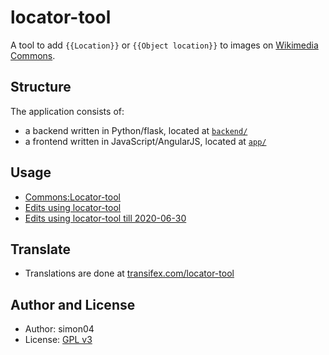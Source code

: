 # locator-tool

A tool to add `{{Location}}` or `{{Object location}}` to images on [Wikimedia Commons](https://commons.wikimedia.org/).

## Structure

The application consists of:

- a backend written in Python/flask, located at [`backend/`](https://github.com/simon04/locator-tool/tree/master/backend)
- a frontend written in JavaScript/AngularJS, located at [`app/`](https://github.com/simon04/locator-tool/tree/master/app)

## Usage

- [Commons:Locator-tool](https://commons.wikimedia.org/wiki/Commons:Locator-tool)
- [Edits using locator-tool](https://commons.wikimedia.org/w/index.php?title=Special:RecentChanges&tagfilter=OAuth+CID%3A+1857)
- [Edits using locator-tool till 2020-06-30](https://commons.wikimedia.org/w/index.php?title=Special:RecentChanges&tagfilter=OAuth+CID%3A+496)

## Translate

- Translations are done at [transifex.com/locator-tool](https://www.transifex.com/locator-tool/locator-tool/dashboard/)

## Author and License

- Author: simon04
- License: [GPL v3](https://www.gnu.org/licenses/gpl.html)
